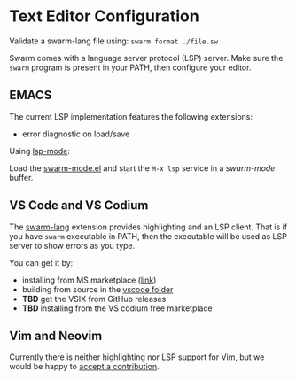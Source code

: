 # Text Editor Configuration

Validate a swarm-lang file using: `swarm format ./file.sw`

Swarm comes with a language server protocol (LSP) server.
Make sure the `swarm` program is present in your PATH, then
configure your editor.

## EMACS

The current LSP implementation features the following extensions:

* error diagnostic on load/save

Using [lsp-mode](https://github.com/emacs-lsp/lsp-mode):

Load the [swarm-mode.el](../contribs/swarm-mode.el) and start
the `M-x lsp` service in a *swarm-mode* buffer.

## VS Code and VS Codium

The [swarm-lang](./vscode) extension provides highlighting and an
LSP client. That is if you have `swarm` executable in PATH, then
the executable will be used as LSP server to show errors as you type.

You can get it by:
- installing from MS marketplace ([link](https://marketplace.visualstudio.com/items?itemName=xsebek.swarm-language))
- building from source in the [vscode folder](./vscode/DEVELOPING.md)
- **TBD** get the VSIX from GitHub releases
- **TBD** installing from the VS codium free marketplace

## Vim and Neovim

Currently there is neither highlighting nor LSP support for Vim,
but we would be happy to [accept a contribution](../CONTRIBUTING.md).
